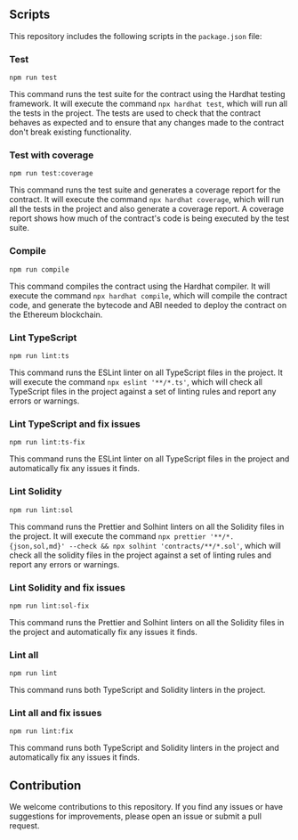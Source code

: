 ## Scripts

This repository includes the following scripts in the `package.json` file:

### Test

`npm run test`

This command runs the test suite for the contract using the Hardhat testing framework. It will execute the command `npx hardhat test`, which will run all the tests in the project. The tests are used to check that the contract behaves as expected and to ensure that any changes made to the contract don't break existing functionality.

### Test with coverage

`npm run test:coverage`

This command runs the test suite and generates a coverage report for the contract. It will execute the command `npx hardhat coverage`, which will run all the tests in the project and also generate a coverage report. A coverage report shows how much of the contract's code is being executed by the test suite.

### Compile

`npm run compile`

This command compiles the contract using the Hardhat compiler. It will execute the command `npx hardhat compile`, which will compile the contract code, and generate the bytecode and ABI needed to deploy the contract on the Ethereum blockchain.

### Lint TypeScript

`npm run lint:ts`

This command runs the ESLint linter on all TypeScript files in the project. It will execute the command `npx eslint '**/*.ts'`, which will check all TypeScript files in the project against a set of linting rules and report any errors or warnings.

### Lint TypeScript and fix issues

`npm run lint:ts-fix`

This command runs the ESLint linter on all TypeScript files in the project and automatically fix any issues it finds.

### Lint Solidity

`npm run lint:sol`

This command runs the Prettier and Solhint linters on all the Solidity files in the project. It will execute the command `npx prettier '**/*.{json,sol,md}' --check && npx solhint 'contracts/**/*.sol'`, which will check all the solidity files in the project against a set of linting rules and report any errors or warnings.

### Lint Solidity and fix issues

`npm run lint:sol-fix`

This command runs the Prettier and Solhint linters on all the Solidity files in the project and automatically fix any issues it finds.

### Lint all

`npm run lint`

This command runs both TypeScript and Solidity linters in the project.

### Lint all and fix issues

`npm run lint:fix`

This command runs both TypeScript and Solidity linters in the project and automatically fix any issues it finds.

## Contribution

We welcome contributions to this repository. If you find any issues or have suggestions for improvements, please open an issue or submit a pull request.
